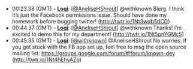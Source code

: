 * <a id="00:23.38">00:23.38 (GMT)</a> - __[Loqi](https://github.com/Loqi)__: [<a href="https://twitter.com/AneliseHShrout">@AneliseHShrout</a>] @withknown Blerg.  I think it’s just the Facebook permissions issue.  Should have done my homework before bugging twitter! (http://twtr.io/1Nt3wdb5dCG)
* <a id="00:44.37">00:44.37 (GMT)</a> - __[Loqi](https://github.com/Loqi)__: [<a href="https://twitter.com/AneliseHShrout">@AneliseHShrout</a>] @withknown Thanks!  I’m excited to demo this for my department! (http://twtr.io/1Nt5pnYGMc5)
* <a id="00:45.35">00:45.35 (GMT)</a> - __[Loqi](https://github.com/Loqi)__: [<a href="https://twitter.com/withknown">@withknown</a>] @AneliseHShrout No worries. If you get stuck with the FB app set up, feel free to msg the open source mailing list: https://groups.google.com/forum/#!forum/known-dev (http://twtr.io/1Nt4hEhyAZb)
